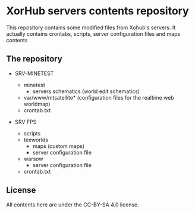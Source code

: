 # XorHub servers contents repository

This repository contains some modified files from Xohub's servers.
It actually contains crontabs, scripts, server configuration files and maps contents

## The repository


- SRV-MINETEST
  - minetest
    - servers schematics (world edit schematics)
  - var/www/mtsatellite* (configuration files for the realtime web worldmap)
  - crontab.txt
 
- SRV FPS
  - scripts
  - teeworlds
    - maps (custom maps)
	- server configuration file
  - warsow
    - server configuration file
  - crontab.txt
 

## License

All contents here are under the CC-BY-SA 4.0 license.

